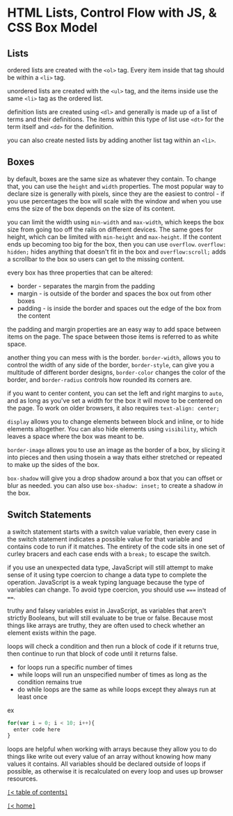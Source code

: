 # HTML Lists, Control Flow with JS, & CSS Box Model

<!--From HTML&CSS by Jon Duckett-->
## Lists

ordered lists are created with the `<ol>` tag. Every item inside that tag should be within a `<li>` tag.

unordered lists are created with the `<ul>` tag, and the items inside use the same `<li>` tag as the ordered list.

definition lists are created using `<dl>` and generally is made up of a list of terms and their definitions. The items within this type of list use `<dt>` for the term itself and `<dd>` for the definition.

you can also create nested lists by adding another list tag within an `<li>`.

## Boxes

by default, boxes are the same size as whatever they contain. To change that, you can use the `height` and `width` properties. The most popular way to declare size is generally with pixels, since they are the easiest to control - if you use percentages the box will scale with the window and when you use ems the size of the box depends on the size of its content.

you can limit the width using `min-width` and `max-width`, which keeps the box size from going too off the rails on different devices. The same goes for height, which can be limited with `min-height` and `max-height`. If the content ends up becoming too big for the box, then you can use `overflow`. `overflow: hidden;` hides anything that doesn't fit in the box and `overflow:scroll;` adds a scrollbar to the box so users can get to the missing content.

every box has three properties that can be altered:

- border - separates the margin from the padding
- margin - is outside of the border and spaces the box out from other boxes
- padding - is inside the border and spaces out the edge of the box from the content

the padding and margin properties are an easy way to add space between items on the page. The space between those items is referred to as white space.

another thing you can mess with is the border. `border-width`, allows you to control the width of any side of the border, `border-style`, can give you a multitude of different border designs, `border-color` changes the color of the border, and `border-radius` controls how rounded its corners are.

if you want to center content, you can set the left and right margins to `auto`, and as long as you've set a width for the box it will move to be centered on the page. To work on older browsers, it also requires `text-align: center;`

`display` allows you to change elements between block and inline, or to hide elements altogether. You can also hide elements using `visibility`, which leaves a space where the box was meant to be.

`border-image` allows you to use an image as the border of a box, by slicing it into pieces and then using thosein a way thats either stretched or repeated to make up the sides of the box.

`box-shadow` will give you a drop shadow around a box that you can offset or blur as needed. you can also use `box-shadow: inset;` to create a shadow *in* the box.

<!--From JavaScript&JQuery by Jon Duckett-->
## Switch Statements

a switch statement starts with a switch value variable, then every case in the switch statement indicates a possible value for that variable and contains code to run if it matches. The entirety of the code sits in one set of curley bracers and each case ends with a `break;` to escape the switch.

if you use an unexpected data type, JavaScript will still attempt to make sense of it using type coercion to change a data type to complete the operation. JavaScript is a weak typing language because the type of variables can change. To avoid type coercion, you should use `===` instead of `==`.

truthy and falsey variables exist in JavaScript, as variables that aren't strictly Booleans, but will still evaluate to be true or false. Because most things like arrays are truthy, they are often used to check whether an element exists within the page.

loops will check a condition and then run a block of code if it returns true, then continue to run that block of code until it returns false.

- for loops run a specific number of times
- while loops will run an unspecified number of times as long as the condition remains true
- do while loops are the same as while loops except they always run at least once

ex

```js
for(var i = 0; i < 10; i++){
  enter code here
}
```

loops are helpful when working with arrays because they allow you to do things like write out every value of an array without knowing how many values it contains. All variables should be declared outside of loops if possible, as otherwise it is recalculated on every loop and uses up browser resources.

[`[`< table of contents`]`](code201.md)

[`[`< home`]`](README.md)
